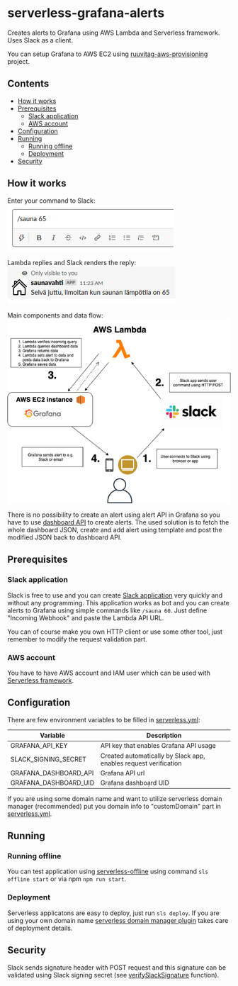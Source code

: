 # serverless-grafana-alerts
Creates alerts to Grafana using AWS Lambda and Serverless framework. Uses Slack as a client. 

You can setup Grafana to AWS EC2 using [ruuvitag-aws-provisioning](https://github.com/pihlajus/ruuvitag-aws-provisioning)
project.

## Contents
- [How it works](#how-it-works)
- [Prerequisites](#prerequisites)
  * [Slack application](#slack-application)
  * [AWS account](#aws-account)
- [Configuration](#configuration)
- [Running](#running)
  * [Running offline](#running-offline)
  * [Deployment](#deployment)
- [Security](#security)



## How it works
Enter your command to Slack:<br> ![alt text](documents/slack_saunavahti_1.png "Slack command")

Lambda replies and Slack renders the reply:<br> ![alt text](documents/slack_saunavahti_2.png "Lambda reply")

Main components and data flow:<br>![alt text](documents/serverless-grafana-alarms.png "This is how it works")

There is no possibility to create an alert using alert API in Grafana so you have to use
[dashboard API](https://grafana.com/docs/grafana/latest/http_api/dashboard/) to create alerts. The
used solution is to fetch the whole dashboard JSON, create and add alert using template
and post the modified JSON back to dashboard API.

## Prerequisites

### Slack application
Slack is free to use and you can create [Slack application](https://api.slack.com/apps) very quickly and
without any programming. This application works as bot and you can create alerts to Grafana
using simple commands like `/sauna 60`. Just define "Incoming Webhook" and paste the Lambda API URL.

You can of course make you own HTTP client or use some other tool, just remember to modify the request
validation part.

### AWS account
You have to have AWS account and IAM user which can be used with [Serverless framework](https://serverless.com/). 

## Configuration
There are few environment variables to be filled in [serverless.yml](serverless.yml):

| Variable      | Description   |        
| ------------- | ------------- | 
| GRAFANA_API_KEY | API key that enables Grafana API usage | 
| SLACK_SIGNING_SECRET | Created automatically by Slack app, enables request verification | 
| GRAFANA_DASHBOARD_API | Grafana API url | 
| GRAFANA_DASHBOARD_UID | Grafana dashboard UID | 

If you are using some domain name and want to utilize serverless domain manager (recommended)
put you domain info to "customDomain" part in [serverless.yml](serverless.yml).

## Running

### Running offline
You can test application using [serverless-offline](https://github.com/dherault/serverless-offline)
using command `sls offline start` or via npm `npm run start`.

### Deployment
Serverless applicatons are easy to deploy, just run `sls deploy`. If you are using
your own domain name [serverless domain manager plugin](https://github.com/amplify-education/serverless-domain-manager)
takes care of deployment details.

## Security
Slack sends signature header with POST request and this signature can be validated
using Slack signing secret (see [verifySlackSignature](./src/slackUtils.ts) function).
